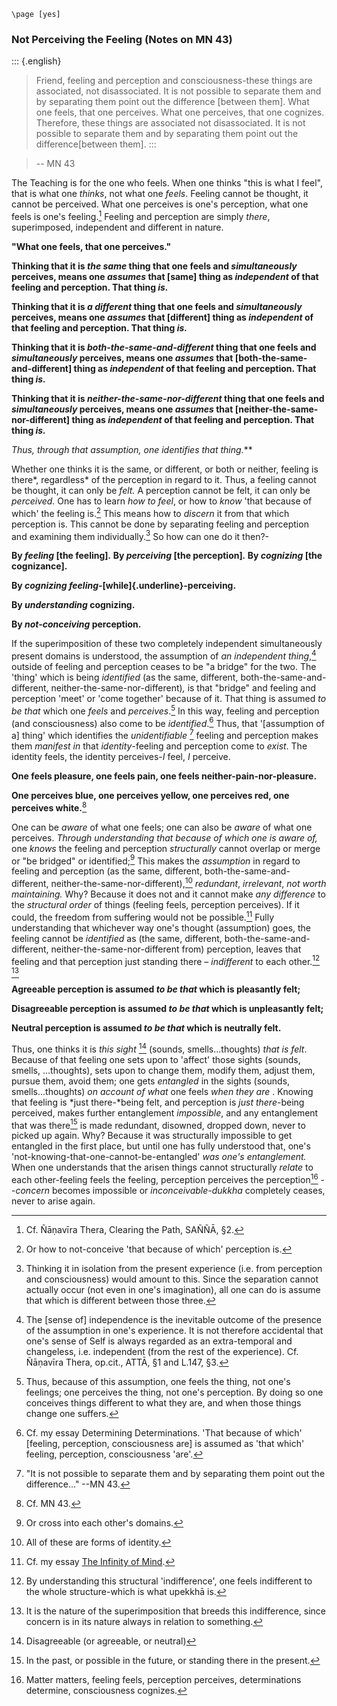 ```{=context}
\page [yes]
```
### Not Perceiving the Feeling (Notes on MN 43)

::: {.english}
> Friend, feeling and perception and consciousness-these things are
> associated, not disassociated. It is not possible to separate them and
> by separating them point out the difference \[between them\]. What one
> feels, that one perceives. What one perceives, that one cognizes.
> Therefore, these things are associated not disassociated. It is not
> possible to separate them and by separating them point out the
> difference\[between them\].
:::

> -- MN 43

The Teaching is for the one who feels. When one thinks "this is what I
feel", that is what one *thinks*, not what one *feels*. Feeling cannot
be thought, it cannot be perceived. What one perceives is one's
perception, what one feels is one's feeling.[^67]
Feeling and perception are simply *there*, superimposed, independent and
different in nature.

**"What one feels, that one perceives."**

**Thinking that it is *the same* thing that one feels and
*simultaneously* perceives, means one *assumes* that \[same\] thing as
*independent* of that feeling and perception. That thing *is.***

**Thinking that it is *a different* thing that one feels and
*simultaneously* perceives, means one *assumes* that \[different\] thing
as *independent* of that feeling and perception. That thing *is.***

**Thinking that it is *both-the-same-and-different* thing that one feels
and *simultaneously* perceives, means one *assumes* that
\[both-the-same-and-different\] thing as *independent* of that feeling
and perception. That thing *is.***

**Thinking that it is *neither-the-same-nor-different* thing that one
feels and *simultaneously* perceives, means one *assumes* that
\[neither-the-same-nor-different\] thing as *independent* of that
feeling and perception. That thing *is.***

**Thus, through that assumption, one *identifies* that thing*.***

Whether one thinks it is the same, or different, or both or neither,
feeling is there*, regardless* of the perception in regard to it. Thus,
a feeling cannot be thought, it can only be *felt.* A perception cannot
be felt, it can only be *perceived.* One has to learn *how to feel*, or
how to *know* 'that because of which' the feeling
is.[^68] This means how to *discern* it from that which
perception is. This cannot be done by separating feeling and perception
and examining them individually.[^69] So how can one do
it then?-

**By *feeling* \[the feeling\]*.* By *perceiving* \[the perception\]*.*
By *cognizing* \[the cognizance\].**

**By *cognizing feeling-*\[while\]{.underline}-perceiving.**

**By *understanding* cognizing.**

**By *not-conceiving* perception.**

If the superimposition of these two completely independent
simultaneously present domains is understood, the assumption of *an
independent thing*,[^70] outside of feeling and
perception ceases to be "a bridge" for the two. The 'thing' which is
being *identified* (as the same, different, both-the-same-and-different,
neither-the-same-nor-different)*,* is that "bridge" and feeling and
perception 'meet' or 'come together' because of it. That thing is
assumed *to be that* which one *feels* and
*perceives*.[^71] In this way, feeling and perception
(and consciousness) also come to be *identified*.[^72]
Thus, that '\[assumption of a\] thing' which identifies the
*unidentifiable* [^73] feeling and perception makes them
*manifest in* that *identity*-feeling and perception come to *exist*.
The identity feels, the identity perceives-*I* feel, *I* perceive.

**One feels pleasure, one feels pain, one feels
neither-pain-nor-pleasure.**

**One perceives blue, one perceives yellow, one perceives red, one
perceives white.**[^74]

One can be *aware* of what one feels; one can also be *aware* of what
one perceives. *Through understanding that because of which one is*
*aware of,* one *knows* the feeling and perception *structurally* cannot
overlap or merge or "be bridged" or identified;[^75]
This makes the *assumption* in regard to feeling and perception (as the
same, different, both-the-same-and-different,
neither-the-same-nor-different),[^76] *redundant*,
*irrelevant*, *not worth maintaining.* Why? Because it does not and it
cannot make *any difference* to the *structural order* of things
(feeling feels, perception perceives). If it could, the freedom from
suffering would not be possible.[^77] Fully
understanding that whichever way one's thought (assumption) goes, the
feeling cannot be *identified* as (the same, different,
both-the-same-and-different, neither-the-same-nor-different from)
perception, leaves that feeling and that perception just standing
there – *indifferent* to each other.[^78]
[^79]

**Agreeable perception is assumed *to be* *that* which is pleasantly
felt;**

**Disagreeable perception is assumed *to be* *that* which is
unpleasantly felt;**

**Neutral perception is assumed *to be that* which is neutrally felt.**

Thus, one thinks it is *this sight* [^80] (sounds,
smells...thoughts) *that is felt*. Because of that feeling one sets upon
to 'affect' those sights (sounds, smells, ...thoughts), sets upon to
change them, modify them, adjust them, pursue them, avoid them; one gets
*entangled* in the sights (sounds, smells...thoughts) *on account* *of
what* one feels *when they are* . Knowing that feeling is *just
there-*being felt, and perception is *just there*-being perceived, makes
further entanglement *impossible*, and any entanglement that was
there[^81] is made redundant, disowned, dropped down,
never to picked up again. Why? Because it was structurally impossible to
get entangled in the first place, but until one has fully understood
that, one's 'not-knowing-that-one-cannot-be-entangled' *was one's
entanglement.* When one understands that the arisen things cannot
structurally *relate* to each other-feeling feels the feeling,
perception perceives the perception[^82] --*concern*
becomes impossible or *inconceivable-dukkha* completely ceases, never to
arise again.

[^67]: Cf. Ñāṇavīra Thera, Clearing the Path, SAÑÑĀ, §2.

[^68]: Or how to not-conceive 'that because of which' perception is.

[^69]: Thinking it in isolation from the present experience (i.e. from
    perception and consciousness) would amount to this. Since the
    separation cannot actually occur (not even in one's imagination),
    all one can do is assume that which is different between those
    three. 

[^70]: The \[sense of\] independence is the inevitable outcome of the
    presence of the assumption in one's experience. It is not therefore
    accidental that one's sense of Self is always regarded as an
    extra-temporal and changeless, i.e. independent (from the rest of
    the experience). Cf. Ñāṇavīra Thera, op.cit., ATTĀ, §1 and L.147,
    §3. 

[^71]: Thus, because of this assumption, one feels the thing, not one's
    feelings; one perceives the thing, not one's perception. By doing so
    one conceives things different to what they are, and when those
    things change one suffers. 

[^72]: Cf. my essay Determining Determinations. 'That because of which'
    \[feeling, perception, consciousness are\] is assumed as 'that
    which' feeling, perception, consciousness 'are'. 

[^73]: "It is not possible to separate them and by separating them point
    out the difference..." --MN 43. 

[^74]: Cf. MN 43. 

[^75]: Or cross into each other's domains. 

[^76]: All of these are forms of identity. 

[^77]: Cf. my essay [The Infinity of Mind](#the-infinity-of-the-mind).

[^78]: By understanding this structural 'indifference', one feels
    indifferent to the whole structure-which is what upekkhā is.

[^79]: It is the nature of the superimposition that breeds this
    indifference, since concern is in its nature always in relation to
    something. 

[^80]: Disagreeable (or agreeable, or neutral) 

[^81]: In the past, or possible in the future, or standing there in the
    present.

[^82]: Matter matters, feeling feels, perception perceives, determinations
    determine, consciousness cognizes.